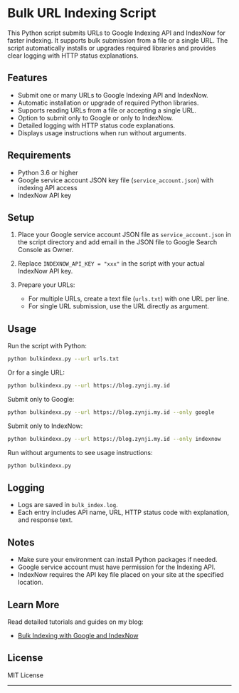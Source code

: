 # Bulk URL Indexing Script

This Python script submits URLs to Google Indexing API and IndexNow for faster indexing. It supports bulk submission from a file or a single URL. The script automatically installs or upgrades required libraries and provides clear logging with HTTP status explanations.

## Features

* Submit one or many URLs to Google Indexing API and IndexNow.
* Automatic installation or upgrade of required Python libraries.
* Supports reading URLs from a file or accepting a single URL.
* Option to submit only to Google or only to IndexNow.
* Detailed logging with HTTP status code explanations.
* Displays usage instructions when run without arguments.

## Requirements

* Python 3.6 or higher
* Google service account JSON key file (`service_account.json`) with indexing API access
* IndexNow API key

## Setup

1. Place your Google service account JSON file as `service_account.json` in the script directory and add email in the JSON file to Google Search Console as Owner.
2. Replace `INDEXNOW_API_KEY = "xxx"` in the script with your actual IndexNow API key.
3. Prepare your URLs:

   * For multiple URLs, create a text file (`urls.txt`) with one URL per line.
   * For single URL submission, use the URL directly as argument.

## Usage

Run the script with Python:

```bash
python bulkindexx.py --url urls.txt
```

Or for a single URL:

```bash
python bulkindexx.py --url https://blog.zynji.my.id
```

Submit only to Google:

```bash
python bulkindexx.py --url https://blog.zynji.my.id --only google
```

Submit only to IndexNow:

```bash
python bulkindexx.py --url https://blog.zynji.my.id --only indexnow
```

Run without arguments to see usage instructions:

```bash
python bulkindexx.py
```

## Logging

* Logs are saved in `bulk_index.log`.
* Each entry includes API name, URL, HTTP status code with explanation, and response text.

## Notes

* Make sure your environment can install Python packages if needed.
* Google service account must have permission for the Indexing API.
* IndexNow requires the API key file placed on your site at the specified location.

## Learn More

Read detailed tutorials and guides on my blog:
* [Bulk Indexing with Google and IndexNow](https://blog.zynji.my.id/posts/bulkindexx-script-otomatisasi-submit-url-ke-google-indexing-api-dan-indexnow/)

## License

MIT License

---

